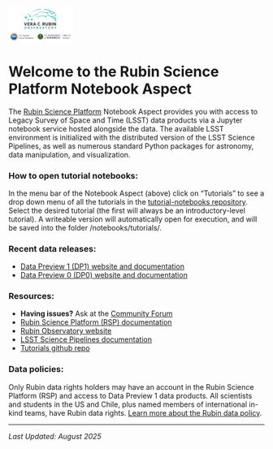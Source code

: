 <img src=./logo_for_header.png alt="Rubin logo" width="25%"/>

# Welcome to the Rubin Science Platform Notebook Aspect

The [Rubin Science Platform](https://data.lsst.cloud/) Notebook Aspect provides you with access to Legacy Survey of Space and Time (LSST) data products via a Jupyter notebook service hosted alongside the data. The available LSST environment is initialized with the distributed version of the LSST Science Pipelines, as well as numerous standard Python packages for astronomy, data manipulation, and visualization.

### How to open tutorial notebooks:
In the menu bar of the Notebook Aspect (above) click on “Tutorials” to see a drop down menu of all the tutorials in the [tutorial-notebooks repository](https://github.com/lsst/tutorial-notebooks/). Select the desired tutorial (the first will always be an introductory-level tutorial). A writeable version will automatically open for execution, and will be saved into the folder /notebooks/tutorials/.

### Recent data releases:
* [Data Preview 1 (DP1) website and documentation](https://dp1.lsst.io/)
* [Data Preview 0 (DP0) website and documentation](https://dp0.lsst.io/)

### Resources:
* **Having issues?** Ask at the [Community Forum](https://community.lsst.org/)
* [Rubin Science Platform (RSP) documentation](https://rsp.lsst.io/)
* [Rubin Observatory website](https://rubinobservatory.org/for-scientists)
* [LSST Science Pipelines documentation](https://pipelines.lsst.io/)
* [Tutorials github repo](https://github.com/lsst/tutorial-notebooks/)

### Data policies:
Only Rubin data rights holders may have an account in the Rubin Science Platform (RSP) and access to Data Preview 1 data products. All scientists and students in the US and Chile, plus named members of international in-kind teams, have Rubin data rights. [Learn more about the Rubin data policy](https://rubinobservatory.org/for-scientists/data-products/data-policy).

---
*Last Updated: August 2025*

